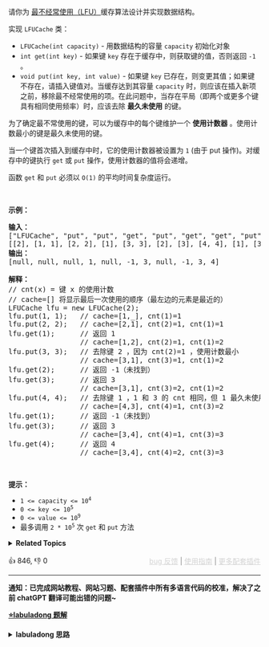 <p>请你为 <a href="https://baike.baidu.com/item/%E7%BC%93%E5%AD%98%E7%AE%97%E6%B3%95">最不经常使用（LFU）</a>缓存算法设计并实现数据结构。</p>

<p>实现 <code>LFUCache</code> 类：</p>

<ul> 
 <li><code>LFUCache(int capacity)</code> - 用数据结构的容量&nbsp;<code>capacity</code> 初始化对象</li> 
 <li><code>int get(int key)</code>&nbsp;- 如果键&nbsp;<code>key</code> 存在于缓存中，则获取键的值，否则返回 <code>-1</code> 。</li> 
 <li><code>void put(int key, int value)</code>&nbsp;- 如果键&nbsp;<code>key</code> 已存在，则变更其值；如果键不存在，请插入键值对。当缓存达到其容量&nbsp;<code>capacity</code> 时，则应该在插入新项之前，移除最不经常使用的项。在此问题中，当存在平局（即两个或更多个键具有相同使用频率）时，应该去除 <strong>最久未使用</strong> 的键。</li> 
</ul>

<p>为了确定最不常使用的键，可以为缓存中的每个键维护一个 <strong>使用计数器</strong> 。使用计数最小的键是最久未使用的键。</p>

<p>当一个键首次插入到缓存中时，它的使用计数器被设置为 <code>1</code> (由于 put 操作)。对缓存中的键执行 <code>get</code> 或 <code>put</code> 操作，使用计数器的值将会递增。</p>

<p>函数 <code>get</code> 和 <code>put</code> 必须以 <code>O(1)</code> 的平均时间复杂度运行。</p>

<p>&nbsp;</p>

<p><strong>示例：</strong></p>

<pre>
<strong>输入：</strong>
["LFUCache", "put", "put", "get", "put", "get", "get", "put", "get", "get", "get"]
[[2], [1, 1], [2, 2], [1], [3, 3], [2], [3], [4, 4], [1], [3], [4]]
<strong>输出：</strong>
[null, null, null, 1, null, -1, 3, null, -1, 3, 4]

<strong>解释：</strong>
// cnt(x) = 键 x 的使用计数
// cache=[] 将显示最后一次使用的顺序（最左边的元素是最近的）
LFUCache lfu = new LFUCache(2);
lfu.put(1, 1);   // cache=[1,_], cnt(1)=1
lfu.put(2, 2);   // cache=[2,1], cnt(2)=1, cnt(1)=1
lfu.get(1);      // 返回 1
                 // cache=[1,2], cnt(2)=1, cnt(1)=2
lfu.put(3, 3);   // 去除键 2 ，因为 cnt(2)=1 ，使用计数最小
                 // cache=[3,1], cnt(3)=1, cnt(1)=2
lfu.get(2);      // 返回 -1（未找到）
lfu.get(3);      // 返回 3
                 // cache=[3,1], cnt(3)=2, cnt(1)=2
lfu.put(4, 4);   // 去除键 1 ，1 和 3 的 cnt 相同，但 1 最久未使用
                 // cache=[4,3], cnt(4)=1, cnt(3)=2
lfu.get(1);      // 返回 -1（未找到）
lfu.get(3);      // 返回 3
                 // cache=[3,4], cnt(4)=1, cnt(3)=3
lfu.get(4);      // 返回 4
                 // cache=[3,4], cnt(4)=2, cnt(3)=3</pre>

<p>&nbsp;</p>

<p><strong>提示：</strong></p>

<ul> 
 <li><code>1 &lt;= capacity&nbsp;&lt;= 10<sup>4</sup></code></li> 
 <li><code>0 &lt;= key &lt;= 10<sup>5</sup></code></li> 
 <li><code>0 &lt;= value &lt;= 10<sup>9</sup></code></li> 
 <li>最多调用 <code>2 * 10<sup>5</sup></code> 次 <code>get</code> 和 <code>put</code> 方法</li> 
</ul>

<details><summary><strong>Related Topics</strong></summary>设计 | 哈希表 | 链表 | 双向链表</details><br>

<div>👍 846, 👎 0<span style='float: right;'><span style='color: gray;'><a href='https://github.com/labuladong/fucking-algorithm/issues' target='_blank' style='color: lightgray;text-decoration: underline;'>bug 反馈</a> | <a href='https://labuladong.online/algo/fname.html?fname=jb插件简介' target='_blank' style='color: lightgray;text-decoration: underline;'>使用指南</a> | <a href='https://labuladong.online/algo/' target='_blank' style='color: lightgray;text-decoration: underline;'>更多配套插件</a></span></span></div>

<div id="labuladong"><hr>

**通知：已完成网站教程、网站习题、配套插件中所有多语言代码的校准，解决了之前 chatGPT 翻译可能出错的问题~**



<p><strong><a href="https://labuladong.online/algo/frequency-interview/lfu/" target="_blank">⭐️labuladong 题解</a></strong></p>
<details><summary><strong>labuladong 思路</strong></summary>

<div id="labuladong_solution_zh">

## 基本思路

总结下题目的要求：

1、调用 `get(key)` 方法时，要返回该 `key` 对应的 `val`。

2、只要用 `get` 或者 `put` 方法访问一次某个 `key`，该 `key` 的 `freq` 就要加一。

3、如果在容量满了的时候进行插入，则需要将 `freq` 最小的 `key` 删除，如果最小的 `freq` 对应多个 `key`，则删除其中最旧的那一个。

具体思路略微复杂，请查看详细题解。

**详细题解：[算法就像搭乐高：手撸 LFU 算法](https://labuladong.online/algo/frequency-interview/lfu/)**

</div>

**标签：[数据结构](https://labuladong.online/algo/)，[设计](https://labuladong.online/algo/)**

<div id="solution">

## 解法代码



<div class="tab-panel"><div class="tab-nav">
<button data-tab-item="cpp" class="tab-nav-button btn " data-tab-group="default" onclick="switchTab(this)">cpp🤖</button>

<button data-tab-item="python" class="tab-nav-button btn " data-tab-group="default" onclick="switchTab(this)">python🤖</button>

<button data-tab-item="java" class="tab-nav-button btn active" data-tab-group="default" onclick="switchTab(this)">java🟢</button>

<button data-tab-item="go" class="tab-nav-button btn " data-tab-group="default" onclick="switchTab(this)">go🤖</button>

<button data-tab-item="javascript" class="tab-nav-button btn " data-tab-group="default" onclick="switchTab(this)">javascript🤖</button>
</div><div class="tab-content">
<div data-tab-item="cpp" class="tab-item " data-tab-group="default"><div class="highlight">

```cpp
// 注意：cpp 代码由 chatGPT🤖 根据我的 java 代码翻译。
// 本代码的正确性已通过力扣验证，但可能缺失注释。必要时请对照我的 java 代码查看。

#include <unordered_map>
#include <unordered_set>
#include <list>
using namespace std;

class LFUCache {

    // key 到 val 的映射，我们后文称为 KV 表
    unordered_map<int, int> keyToVal;
    // key 到 freq 的映射，我们后文称为 KF 表
    unordered_map<int, int> keyToFreq;
    // freq 到 key 列表的映射，我们后文称为 FK 表
    unordered_map<int, list<int>> freqToKeys;
    // 记录最小的频次
    int minFreq;
    // 记录 LFU 缓存的最大容量
    int cap;

public:
    LFUCache(int capacity) {
        this->cap = capacity;
        this->minFreq = 0;
    }

    int get(int key) {
        if (keyToVal.find(key) == keyToVal.end()) {
            return -1;
        }
        // 增加 key 对应的 freq
        increaseFreq(key);
        return keyToVal[key];
    }

    void put(int key, int val) {
        if (this->cap <= 0) return;

        // 若 key 已存在，修改对应的 val 即可
        if (keyToVal.find(key) != keyToVal.end()) {
            keyToVal[key] = val;
            // key 对应的 freq 加一
            increaseFreq(key);
            return;
        }

        // key 不存在，需要插入
        // 容量已满的话需要淘汰一个 freq 最小的 key
        if (this->cap <= keyToVal.size()) {
            removeMinFreqKey();
        }

        // 插入 key 和 val，对应的 freq 为 1
        // 插入 KV 表
        keyToVal[key] = val;
        // 插入 KF 表
        keyToFreq[key] = 1;
        // 插入 FK 表
        freqToKeys[1].push_back(key);
        // 插入新 key 后最小的 freq 肯定是 1
        this->minFreq = 1;
    }

private:
    void increaseFreq(int key) {
        int freq = keyToFreq[key];
        // 更新 KF 表
        keyToFreq[key] = freq + 1;
        // 更新 FK 表
        // 将 key 从 freq 对应的列表中删除
        freqToKeys[freq].remove(key);
        // 将 key 加入 freq + 1 对应的列表中
        freqToKeys[freq + 1].push_back(key);
        // 如果 freq 对应的列表空了，移除这个 freq
        if (freqToKeys[freq].empty()) {
            freqToKeys.erase(freq);
            // 如果这个 freq 恰好是 minFreq，更新 minFreq
            if (freq == this->minFreq) {
                this->minFreq++;
            }
        }
    }

    void removeMinFreqKey() {
        // freq 最小的 key 列表
        auto& keyList = freqToKeys[this->minFreq];
        // 其中最先被插入的那个 key 就是该被淘汰的 key
        int deletedKey = keyList.front();
        // 更新 FK 表
        keyList.pop_front();
        if (keyList.empty()) {
            freqToKeys.erase(this->minFreq);
            // 问：这里需要更新 minFreq 的值吗？
        }
        // 更新 KV 表
        keyToVal.erase(deletedKey);
        // 更新 KF 表
        keyToFreq.erase(deletedKey);
    }
};
```

</div></div>

<div data-tab-item="python" class="tab-item " data-tab-group="default"><div class="highlight">

```python
# 注意：python 代码由 chatGPT🤖 根据我的 java 代码翻译。
# 本代码的正确性已通过力扣验证，但可能缺失注释。必要时请对照我的 java 代码查看。

class LFUCache:

    def __init__(self, capacity: int):
        # key 到 val 的映射，我们后文称为 KV 表
        self.keyToVal = {}
        # key 到 freq 的映射，我们后文称为 KF 表
        self.keyToFreq = {}
        # freq 到 key 列表的映射，我们后文称为 FK 表
        self.freqToKeys = {}
        # 记录最小的频次
        self.minFreq = 0
        # 记录 LFU 缓存的最大容量
        self.cap = capacity

    def get(self, key: int) -> int:
        if key not in self.keyToVal:
            return -1
        # 增加 key 对应的 freq
        self.__increaseFreq(key)
        return self.keyToVal[key]

    def put(self, key: int, val: int) -> None:
        if self.cap <= 0:
            return

        # 若 key 已存在，修改对应的 val 即可
        if key in self.keyToVal:
            self.keyToVal[key] = val
            # key 对应的 freq 加一
            self.__increaseFreq(key)
            return

        # key 不存在，需要插入
        # 容量已满的话需要淘汰一个 freq 最小的 key
        if self.cap <= len(self.keyToVal):
            self.__removeMinFreqKey()

        # 插入 key 和 val，对应的 freq 为 1
        # 插入 KV 表
        self.keyToVal[key] = val
        # 插入 KF 表
        self.keyToFreq[key] = 1
        # 插入 FK 表
        self.freqToKeys.setdefault(1, set())
        self.freqToKeys[1].add(key)
        # 插入新 key 后最小的 freq 肯定是 1
        self.minFreq = 1

    def __increaseFreq(self, key: int):
        freq = self.keyToFreq[key]
        # 更新 KF 表
        self.keyToFreq[key] = freq + 1
        # 更新 FK 表
        # 将 key 从 freq 对应的列表中删除
        self.freqToKeys[freq].remove(key)
        # 将 key 加入 freq + 1 对应的列表中
        self.freqToKeys.setdefault(freq + 1, set())
        self.freqToKeys[freq + 1].add(key)
        # 如果 freq 对应的列表空了，移除这个 freq
        if not self.freqToKeys[freq]:
            del self.freqToKeys[freq]
            # 如果这个 freq 恰好是 minFreq，更新 minFreq
            if freq == self.minFreq:
                self.minFreq += 1

    def __removeMinFreqKey(self):
        # freq 最小的 key 列表
        keyList = self.freqToKeys[self.minFreq]
        # 其中最先被插入的那个 key 就是该被淘汰的 key
        deletedKey = keyList.pop()
        # 更新 FK 表
        if not keyList:
            del self.freqToKeys[self.minFreq]
        # 更新 KV 表
        del self.keyToVal[deletedKey]
        # 更新 KF 表
        del self.keyToFreq[deletedKey]
```

</div></div>

<div data-tab-item="java" class="tab-item active" data-tab-group="default"><div class="highlight">

```java
class LFUCache {

    // key 到 val 的映射，我们后文称为 KV 表
    HashMap<Integer, Integer> keyToVal;
    // key 到 freq 的映射，我们后文称为 KF 表
    HashMap<Integer, Integer> keyToFreq;
    // freq 到 key 列表的映射，我们后文称为 FK 表
    HashMap<Integer, LinkedHashSet<Integer>> freqToKeys;
    // 记录最小的频次
    int minFreq;
    // 记录 LFU 缓存的最大容量
    int cap;

    public LFUCache(int capacity) {
        keyToVal = new HashMap<>();
        keyToFreq = new HashMap<>();
        freqToKeys = new HashMap<>();
        this.cap = capacity;
        this.minFreq = 0;
    }

    public int get(int key) {
        if (!keyToVal.containsKey(key)) {
            return -1;
        }
        // 增加 key 对应的 freq
        increaseFreq(key);
        return keyToVal.get(key);
    }

    public void put(int key, int val) {
        if (this.cap <= 0) return;

        // 若 key 已存在，修改对应的 val 即可
        if (keyToVal.containsKey(key)) {
            keyToVal.put(key, val);
            // key 对应的 freq 加一
            increaseFreq(key);
            return;
        }

        // key 不存在，需要插入
        // 容量已满的话需要淘汰一个 freq 最小的 key
        if (this.cap <= keyToVal.size()) {
            removeMinFreqKey();
        }

        // 插入 key 和 val，对应的 freq 为 1
        // 插入 KV 表
        keyToVal.put(key, val);
        // 插入 KF 表
        keyToFreq.put(key, 1);
        // 插入 FK 表
        freqToKeys.putIfAbsent(1, new LinkedHashSet<>());
        freqToKeys.get(1).add(key);
        // 插入新 key 后最小的 freq 肯定是 1
        this.minFreq = 1;
    }

    private void increaseFreq(int key) {
        int freq = keyToFreq.get(key);
        // 更新 KF 表
        keyToFreq.put(key, freq + 1);
        // 更新 FK 表
        // 将 key 从 freq 对应的列表中删除
        freqToKeys.get(freq).remove(key);
        // 将 key 加入 freq + 1 对应的列表中
        freqToKeys.putIfAbsent(freq + 1, new LinkedHashSet<>());
        freqToKeys.get(freq + 1).add(key);
        // 如果 freq 对应的列表空了，移除这个 freq
        if (freqToKeys.get(freq).isEmpty()) {
            freqToKeys.remove(freq);
            // 如果这个 freq 恰好是 minFreq，更新 minFreq
            if (freq == this.minFreq) {
                this.minFreq++;
            }
        }
    }

    private void removeMinFreqKey() {
        // freq 最小的 key 列表
        LinkedHashSet<Integer> keyList = freqToKeys.get(this.minFreq);
        // 其中最先被插入的那个 key 就是该被淘汰的 key
        int deletedKey = keyList.iterator().next();
        // 更新 FK 表
        keyList.remove(deletedKey);
        if (keyList.isEmpty()) {
            freqToKeys.remove(this.minFreq);
            // 问：这里需要更新 minFreq 的值吗？
        }
        // 更新 KV 表
        keyToVal.remove(deletedKey);
        // 更新 KF 表
        keyToFreq.remove(deletedKey);
    }
}
```

</div></div>

<div data-tab-item="go" class="tab-item " data-tab-group="default"><div class="highlight">

```go
// 注意：go 代码由 chatGPT🤖 根据我的 java 代码翻译。
// 本代码的正确性已通过力扣验证，但可能缺失注释。必要时请对照我的 java 代码查看。

type LFUCache struct {
    // key 到 val 的映射，我们后文称为 KV 表
    keyToVal map[int]int
    // key 到 freq 的映射，我们后文称为 KF 表
    keyToFreq map[int]int
    // freq 到 key 列表的映射，我们后文称为 FK 表
    freqToKeys map[int]*LinkedHashSet
    // 记录最小的频次
    minFreq int
    // 记录 LFU 缓存的最大容量
    cap int
}

func Constructor(capacity int) LFUCache {
    return LFUCache{
        keyToVal:  make(map[int]int),
        keyToFreq: make(map[int]int),
        freqToKeys: make(map[int]*LinkedHashSet),
        cap:       capacity,
        minFreq:   0,
    }
}

func (this *LFUCache) Get(key int) int {
    if val, ok := this.keyToVal[key]; ok {
        // 增加 key 对应的 freq
        this.increaseFreq(key)
        return val
    }
    return -1
}

func (this *LFUCache) Put(key int, value int) {
    if this.cap <= 0 {
        return
    }

    // 若 key 已存在，修改对应的 val 即可
    if _, ok := this.keyToVal[key]; ok {
        this.keyToVal[key] = value
        // key 对应的 freq 加一
        this.increaseFreq(key)
        return
    }

    // key 不存在，需要插入
    // 容量已满的话需要淘汰一个 freq 最小的 key
    if len(this.keyToVal) >= this.cap {
        this.removeMinFreqKey()
    }

    // 插入 key 和 val，对应的 freq 为 1
    // 插入 KV 表
    this.keyToVal[key] = value
    // 插入 KF 表
    this.keyToFreq[key] = 1
    // 插入 FK 表
    if _, ok := this.freqToKeys[1]; !ok {
        this.freqToKeys[1] = NewLinkedHashSet()
    }
    this.freqToKeys[1].Add(key)
    // 插入新 key 后最小的 freq 肯定是 1
    this.minFreq = 1
}

func (this *LFUCache) increaseFreq(key int) {
    freq := this.keyToFreq[key]
    // 更新 KF 表
    this.keyToFreq[key] = freq + 1
    // 更新 FK 表
    // 将 key 从 freq 对应的列表中删除
    this.freqToKeys[freq].Remove(key)
    // 将 key 加入 freq + 1 对应的列表中
    if _, ok := this.freqToKeys[freq+1]; !ok {
        this.freqToKeys[freq+1] = NewLinkedHashSet()
    }
    this.freqToKeys[freq+1].Add(key)
    // 如果 freq 对应的列表空了，移除这个 freq
    if this.freqToKeys[freq].IsEmpty() {
        delete(this.freqToKeys, freq)
        // 如果这个 freq 恰好是 minFreq，更新 minFreq
        if freq == this.minFreq {
            this.minFreq++
        }
    }
}

func (this *LFUCache) removeMinFreqKey() {
    // freq 最小的 key 列表
    keyList := this.freqToKeys[this.minFreq]
    // 其中最先被插入的那个 key 就是该被淘汰的 key
    deletedKey := keyList.RemoveFirst()
    // 更新 FK 表
    if keyList.IsEmpty() {
        delete(this.freqToKeys, this.minFreq)
        // 问：这里需要更新 minFreq 的值吗？
    }
    // 更新 KV 表
    delete(this.keyToVal, deletedKey)
    // 更新 KF 表
    delete(this.keyToFreq, deletedKey)
}

// LinkedHashSet 是一个简单的链表实现的集合
// LinkedHashSet is a simple linked list implementation of a set
type LinkedHashSet struct {
    keys map[int]struct{}
    order []int
}

func NewLinkedHashSet() *LinkedHashSet {
    return &LinkedHashSet{
        keys: make(map[int]struct{}),
        order: []int{},
    }
}

func (s *LinkedHashSet) Add(key int) {
    if _, exists := s.keys[key]; !exists {
        s.keys[key] = struct{}{}
        s.order = append(s.order, key)
    }
}

func (s *LinkedHashSet) Remove(key int) {
    if _, exists := s.keys[key]; exists {
        delete(s.keys, key)
        for i, k := range s.order {
            if k == key {
                s.order = append(s.order[:i], s.order[i+1:]...)
                break
            }
        }
    }
}

func (s *LinkedHashSet) RemoveFirst() int {
    first := s.order[0]
    s.Remove(first)
    return first
}

func (s *LinkedHashSet) IsEmpty() bool {
    return len(s.order) == 0
}
```

</div></div>

<div data-tab-item="javascript" class="tab-item " data-tab-group="default"><div class="highlight">

```javascript
// 注意：javascript 代码由 chatGPT🤖 根据我的 java 代码翻译。
// 本代码的正确性已通过力扣验证，但可能缺失注释。必要时请对照我的 java 代码查看。

var LFUCache = function(capacity) {
    // key 到 val 的映射，我们后文称为 KV 表
    this.keyToVal = new Map();
    // key 到 freq 的映射，我们后文称为 KF 表
    this.keyToFreq = new Map();
    // freq 到 key 列表的映射，我们后文称为 FK 表
    this.freqToKeys = new Map();
    // 记录最小的频次
    this.minFreq = 0;
    // 记录 LFU 缓存的最大容量
    this.cap = capacity;
};

LFUCache.prototype.get = function(key) {
    if (!this.keyToVal.has(key)) {
        return -1;
    }
    // 增加 key 对应的 freq
    this.increaseFreq(key);
    return this.keyToVal.get(key);
};

LFUCache.prototype.put = function(key, val) {
    if (this.cap <= 0) return;

    // 若 key 已存在，修改对应的 val 即可
    if (this.keyToVal.has(key)) {
        this.keyToVal.set(key, val);
        // key 对应的 freq 加一
        this.increaseFreq(key);
        return;
    }

    // key 不存在，需要插入
    // 容量已满的话需要淘汰一个 freq 最小的 key
    if (this.cap <= this.keyToVal.size) {
        this.removeMinFreqKey();
    }

    // 插入 key 和 val，对应的 freq 为 1
    // 插入 KV 表
    this.keyToVal.set(key, val);
    // 插入 KF 表
    this.keyToFreq.set(key, 1);
    // 插入 FK 表
    if (!this.freqToKeys.has(1)) {
        this.freqToKeys.set(1, new Set());
    }
    this.freqToKeys.get(1).add(key);
    // 插入新 key 后最小的 freq 肯定是 1
    this.minFreq = 1;
};

LFUCache.prototype.increaseFreq = function(key) {
    let freq = this.keyToFreq.get(key);
    // 更新 KF 表
    this.keyToFreq.set(key, freq + 1);
    // 更新 FK 表
    // 将 key 从 freq 对应的列表中删除
    let keyList = this.freqToKeys.get(freq);
    keyList.delete(key);
    // 将 key 加入 freq + 1 对应的列表中
    if (!this.freqToKeys.has(freq + 1)) {
        this.freqToKeys.set(freq + 1, new Set());
    }
    this.freqToKeys.get(freq + 1).add(key);
    // 如果 freq 对应的列表空了，移除这个 freq
    if (keyList.size === 0) {
        this.freqToKeys.delete(freq);
        // 如果这个 freq 恰好是 minFreq，更新 minFreq
        if (freq === this.minFreq) {
            this.minFreq++;
        }
    }
};

LFUCache.prototype.removeMinFreqKey = function() {
    // freq 最小的 key 列表
    let keyList = this.freqToKeys.get(this.minFreq);
    // 其中最先被插入的那个 key 就是该被淘汰的 key
    let deletedKey = keyList.values().next().value;
    // 更新 FK 表
    keyList.delete(deletedKey);
    if (keyList.size === 0) {
        this.freqToKeys.delete(this.minFreq);
        // 问：这里需要更新 minFreq 的值吗？
    }
    // 更新 KV 表
    this.keyToVal.delete(deletedKey);
    // 更新 KF 表
    this.keyToFreq.delete(deletedKey);
};
```

</div></div>
</div></div>

</div>

</details>
</div>

